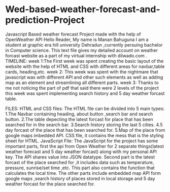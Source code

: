 # Wed-based-weather-forecast-and-prediction-Project
Javascript Based weather forecast Project made with the help of OpenWeather API
Hello Reader,
My name is Manan Bahuguna I am a student at graphic era hill university Dehradun ,currently persuing bachelor in Computer science. This text file gives my detailed account on weather forcast website as a part of my virtual internship with dilwado.com .
TIMELINE:
week 1:The First week was spent creating the basic layout of the website with the help of HTML and CSS with different areas for navbar,table cards, heading,etc.
week 2: This week was spent with the nightmare that javascript was with different API and other such elements as well as adding map as an element and streamlining all different parts.
week 3: Thanks to me not noticing the part of pdf that said there were 2 levels of the project this week was spent implementing search history and 5 day weather forcast table.

FILES:
HTML and CSS files:
The HTML file can be divided into 5 main types:
	1.The Navbar containing heading, about button ,search bar and search button.
	2.The table depecting the latest forcast for place that has been searched for in the search bar.
	3.Search history storing the last 5 cities.
	4.5 day forcast of the place that has been searched for.
	5.Map of the place from google maps imbedded API.
CSS file, it contains the mess that is the styling sheet for HTML.
JavaScript File:
The JavaScript for the project has some important parts, first the api from Open Weather for 2 separate things(latest weather forecast and 5 day weather forcast) along with my personal API key. The API shares value into JSON datatype. Second part is the latest forcast of the place searched for ,it includes data such as temperature, pressure, sunrise/set time ,etc. This part also contains the function that calculates the local time. The other parts include embedded map API form google maps ,search history of places stored in local storage and 5 day weather forcast for the place searched for. 
